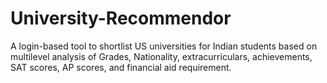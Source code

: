 # University-Recommendor
A login-based tool to shortlist US universities for Indian students based on multilevel analysis of Grades, Nationality, extracurriculars, achievements, SAT scores, AP scores, and financial aid requirement.
